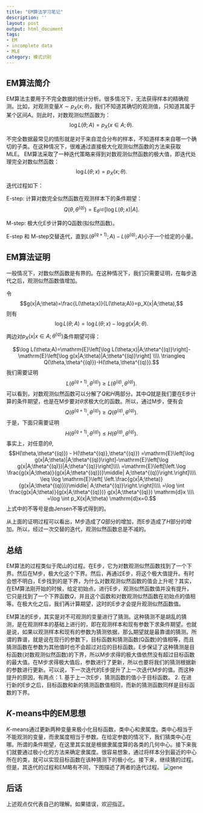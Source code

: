 ```yaml
---
title: "EM算法学习笔记"
description: ''
layout: post
output: html_document
tags:
- EM
- incomplete data
- MLE
category: 模式识别
---
```

## EM算法简介
EM算法主要用于不完全数据的统计分析。很多情况下，无法获得样本的精确观测。比如，对观测变量$X \sim p_X(x;\theta)$，我们不知道其确切的观测值，只知道其属于某个区间$A$。则此时，对数观测似然函数为：
$$ \log L(\theta;A)=p_X(x\in A; \theta).$$


不完全数据最常见的情形就是对于来自混合分布的样本，不知道样本来自哪一个确切的子类。在这种情况下，很难通过直接极大化观测似然函数的方法来获取MLE。 EM算法采取了一种迭代策略来得到对数观测似然函数的极大值，即迭代处理完全对数似然函数：
$$ \log L(\theta;x)=p_X(x;\theta).$$


迭代过程如下：

E-step: 计算对数完全似然函数在观测样本下的条件期望：
$$Q(\theta,\theta^{(q)})=\mathrm{E}_{\theta^{(q)}}\left[\log L(\theta;x)|A\right].$$

M-step: 极大化E步计算的Q函数(拟似然函数)。

E-step 和 M-step交替迭代，直到$L(\theta^{(q+1)};A)-L(\theta^{(q)};A)$小于一个给定的小量。


## EM算法证明
一般情况下，对数似然函数是有界的。在这种情况下，我们只需要证明，在每步迭代之后，观测似然函数值增加。

令
$$g(x|A;\theta)=\frac{L(\theta;x)}{L(\theta;A)}=p_X(x|A;\theta),$$
则有
$$\log L(\theta;A)=\log L(\theta;x)-\log g(x|A;\theta).$$


两边对$p_X(x|x\in A;\theta^{(q)})$条件期望可得：

$$\log L(\theta;A)=\mathrm{E}\left[\log L(\theta;x)|A;\theta^{(q)}\right]-\mathrm{E}\left[\log g(x|A;\theta)|A;\theta^{(q)}\right]
\\\\ \triangleq Q(\theta,\theta^{(q)})-H(\theta,\theta^{(q)}).$$
我们需要证明
$$L(\theta^{(q+1)},\theta^{(q)}) \geq L(\theta^{(q)},\theta^{(q)}).$$
可以看到，对数观测似然函数可以分解了$Q$和$H$两部分。其中$Q$就是我们要在E步计算的条件期望，也是在M步要对$\theta$求极大化的函数。所以，通过M步，便有会
$$Q(\theta^{(q+1)},\theta^{(q)})\geq Q(\theta^{(q)},\theta^{(q)}).$$
于是，下面只需要证明
$$H(\theta^{(q+1)},\theta^{(q)}) \leq H(\theta^{(q)},\theta^{(q)}).$$
事实上，对任意的$\theta$,
$$H(\theta,\theta^{(q)}) - H(\theta^{(q)},\theta^{(q)})
=\mathrm{E}\left[\log g(x|A;\theta)|A;\theta^{(q)}\right]-\mathrm{E}\left[\log g(x|A;\theta^{(q)})|A;\theta^{(q)}\right]\\\\
=\mathrm{E}\left[\left.\log \frac{g(x|A;\theta)}{g(x|A;\theta^{(q)})}\middle| A;\theta^{(q)}\right.\right]\\\\
\leq \log \mathrm{E}\left[ \left.\frac{g(x|A;\theta)}{g(x|A;\theta^{(q)})}\middle| A;\theta^{(q)}\right.\right]\\\\
=\log \int \frac{g(x|A;\theta)}{g(x|A;\theta^{(q)})} g(x|A;\theta^{(q)}) \mathrm{d}x \\\\
=\log \int p_X(x|A;\theta) \mathrm{d}x=0.$$
上式中的不等号是由Jensen不等式得到的。

从上面的证明过程可以看出，M步造成了$Q$部分的增加，而E步造成了$H$部分的增加。所以，经过一次交替的迭代，观测似然函数总是不减的。



## 总结
EM算法的过程类似于爬山的过程。在E步，它为对数观测似然函数找到了一个下界。然后在M步，极大化这个下界。然后，再通过E步，将这个极大值提升。有时会想不明白，E步找到的是下界，为什么对数观测似然函数的值会上升呢？其实，在EM算法刚开始的时候，给定初始点，进行E步，观测似然函数值并没有提升，它只是找到了一个下界函数$Q$，并且这个函数和对数观测似然函数在初始点的值相等。在极大化之后，我们再计算期望，这时的E步才会提升观测似然函数值。

EM算法的E步，其实是对不可观测的变量进行了猜测。这种猜测不是胡乱的猜测，是在观测样本的基础上进行的，即在观测样本和现有参数下求条件期望。也就是说，如果以观测样本和现有的参数为猜测依据，那么期望就是最靠谱的猜测。所谓的靠谱，就是说在现行的参数下，目标函数和猜测函数(Q函数)的值相等，而且猜测函数在参数为其他值时也不会超过对应的目标函数。E步保证了这种猜测是目标函数(对数观测似然函数)的下界，所以M步求得的极大值依然没有超过目标函数的最大值。在M步求得极大值后，参数进行了更新，所以也要将我们的猜测根据新的参数进行更新。可以说，下一次迭代的E步提升了上一次迭代M步的值。而这种提升的原因，有两点：1. 基于上一次E步，猜测函数的值小于目标函数。 2. 在进行新的E步之后，目标函数和新的猜测函数值相同，而新的猜测函数同样是目标函数的下界。

## $K$-means中的EM思想

$K$-means通过更新两种变量来极小化目标函数，类中心和隶属度。类中心相当于不能观测的变量，而隶属度相当于参数。在给定参数的情况下，我们猜类中心在哪。所谓的条件期望，在这里其实就是根据隶属度算的各类的几何中心。接下来我们就要通过极小化的方法来确定隶属度。很容易想象，通过将样本分到最近的中心所在的类，就可以实现目标函数在该种猜测下的极小化。接下来，继续猜的过程。 但是，其迭代的过程和EM略有不同，下图描述了两者的迭代过程。
![gene](http://i.imgur.com/Rmbc3BD.jpg)


## 后话

上述观点仅代表自己的理解。如果错误，欢迎指正。

